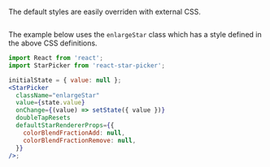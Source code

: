 The default styles are easily overriden with external CSS.

```css { "file": "../Examples_overrides.css", "static": "true" }
```

The example below uses the `enlargeStar` class which has a style defined in the above CSS definitions.

```jsx
import React from 'react';
import StarPicker from 'react-star-picker';

initialState = { value: null };
<StarPicker
  className="enlargeStar"
  value={state.value}
  onChange={(value) => setState({ value })}
  doubleTapResets
  defaultStarRendererProps={{
    colorBlendFractionAdd: null,
    colorBlendFractionRemove: null,
  }}
/>;
```
